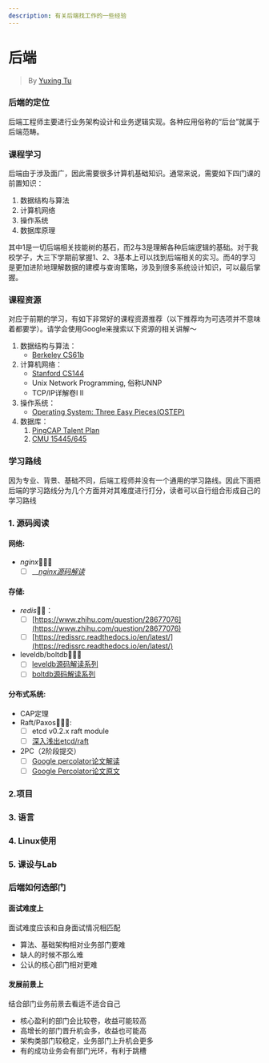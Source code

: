 ```yaml
---
description: 有关后端找工作的一些经验
---
```


# 后端

> By [Yuxing Tu](https://app.gitbook.com/u/zCVwg7WHFegf8CEuy6yiP5B39Tu2 "mention")

### 后端的定位

后端工程师主要进行业务架构设计和业务逻辑实现。各种应用俗称的“后台”就属于后端范畴。

### 课程学习

后端由于涉及面广，因此需要很多计算机基础知识。通常来说，需要如下四门课的前置知识：

1. 数据结构与算法
2. 计算机网络
3. 操作系统
4. 数据库原理

其中1是一切后端相关技能树的基石，而2与3是理解各种后端逻辑的基础。对于我校学子，大三下学期前掌握1、2、3基本上可以找到后端相关的实习。而4的学习是更加进阶地理解数据的建模与查询策略，涉及到很多系统设计知识，可以最后掌握。

### 课程资源

对应于前期的学习，有如下非常好的课程资源推荐（以下推荐均为可选项并不意味着都要学）。请学会使用Google来搜索以下资源的相关讲解～

1. 数据结构与算法：
   * [Berkeley CS61b](https://inst.eecs.berkeley.edu/\~cs61b/sp22/)
2. 计算机网络：
   * [Stanford CS144](https://cs144.github.io)
   * Unix Network Programming, 俗称UNNP
   * TCP/IP详解卷I II
3. 操作系统：
   * [Operating System: Three Easy Pieces(OSTEP)](https://github.com/remzi-arpacidusseau/ostep-translations/tree/master/chinese)
4. 数据库：
   1. [PingCAP Talent Plan](https://github.com/pingcap/talent-plan)
   2. [CMU 15445/645](https://15445.courses.cs.cmu.edu/fall2021/)

### 学习路线

因为专业、背景、基础不同，后端工程师并没有一个通用的学习路线。因此下面把后端的学习路线分为几个方面并对其难度进行打分，读者可以自行组合形成自己的学习路线

### 1. 源码阅读

#### **网络:**&#x20;

* _nginx_🌟🌟🌟
  * [ ] __[_nginx源码解读_](https://static.kancloud.cn/digest/understandingnginx/202586)

#### **存储:**&#x20;

* _redis_🌟🌟：
  * [ ] [https://www.zhihu.com/question/28677076](https://www.zhihu.com/question/28677076)
  * [ ] [https://redissrc.readthedocs.io/en/latest/](https://redissrc.readthedocs.io/en/latest/)
* leveldb/boltdb🌟🌟🌟
  * [ ] [leveldb源码解读系列](https://mrcroxx.github.io/categories/%E6%B7%B1%E5%85%A5%E6%B5%85%E5%87%BAleveldb/)
  * [ ] [boltdb源码解读系列](https://mrcroxx.github.io/categories/%E6%B7%B1%E5%85%A5%E6%B5%85%E5%87%BAboltdb/)

#### **分布式系统:**&#x20;

* CAP定理&#x20;
* Raft/Paxos🌟🌟🌟:
  * [ ] etcd v0.2.x raft module
  * [ ] [深入浅出etcd/raft](https://mrcroxx.github.io/categories/%E6%B7%B1%E5%85%A5%E6%B5%85%E5%87%BAetcd/raft/)
* 2PC（2阶段提交）
  * [ ] [Google percolator论文解读](https://zhuanlan.zhihu.com/p/53197633)
  * [ ] [Google Percolator论文原文](https://research.google/pubs/pub36726/)

### 2.项目



### 3. 语言

### 4. Linux使用



### 5. 课设与Lab



### 后端如何选部门

#### 面试难度上

面试难度应该和自身面试情况相匹配

* 算法、基础架构相对业务部门要难
* 缺人的时候不那么难
* 公认的核心部门相对更难

#### 发展前景上

结合部门业务前景去看适不适合自己

* 核心盈利的部门会比较卷，收益可能较高
* 高增长的部门晋升机会多，收益也可能高
* 架构类部门较稳定，业务部门上升机会更多
* 有的成功业务会有部门光环，有利于跳槽
